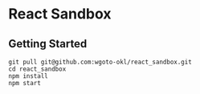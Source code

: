 # React Sandbox

## Getting Started
```
git pull git@github.com:wgoto-okl/react_sandbox.git
cd react_sandbox
npm install
npm start
```
